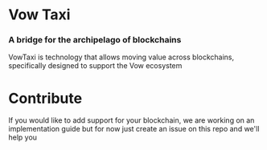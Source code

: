 # Vow Taxi
### A bridge for the archipelago of blockchains

VowTaxi is technology that allows moving value across blockchains, specifically designed to support the Vow ecosystem

# Contribute

If you would like to add support for your blockchain, we are working on an implementation guide but for now just create an issue on this repo and we'll help you


